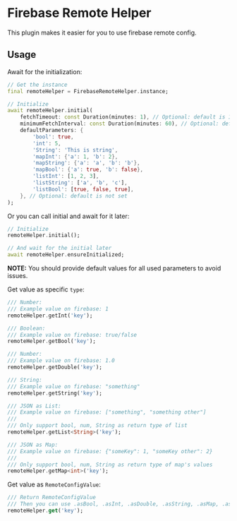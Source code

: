 # Firebase Remote Helper

This plugin makes it easier for you to use firebase remote config.

## Usage

Await for the initialization:

``` dart
// Get the instance
final remoteHelper = FirebaseRemoteHelper.instance;

// Initialize
await remoteHelper.initial(
    fetchTimeout: const Duration(minutes: 1), // Optional: default is 1 minute
    minimumFetchInterval: const Duration(minutes: 60), // Optional: default is 60 minutes
    defaultParameters: {
        'bool': true,
        'int': 5,
        'String': 'This is string',
        'mapInt': {'a': 1, 'b': 2},
        'mapString': {'a': 'a', 'b': 'b'},
        'mapBool': {'a': true, 'b': false},
        'listInt': [1, 2, 3],
        'listString': ['a', 'b', 'c'],
        'listBool': [true, false, true],
    }, // Optional: default is not set
);
```

Or you can call initial and await for it later:

``` dart
// Initialize
remoteHelper.initial();

// And wait for the initial later
await remoteHelper.ensureInitialized;
```

**NOTE:** You should provide default values for all used parameters to avoid issues.

Get value as specific `type`:

``` dart
/// Number: 
/// Example value on firebase: 1
remoteHelper.getInt('key');

/// Boolean:
/// Example value on firebase: true/false
remoteHelper.getBool('key');

/// Number:
/// Example value on firebase: 1.0
remoteHelper.getDouble('key');

/// String: 
/// Example value on firebase: "something"
remoteHelper.getString('key');

/// JSON as List: 
/// Example value on firebase: ["something", "something other"]
///
/// Only support bool, num, String as return type of list
remoteHelper.getList<String>('key');

/// JSON as Map:
/// Example value on firebase: {"someKey": 1, "someKey other": 2}
///
/// Only support bool, num, String as return type of map's values
remoteHelper.getMap<int>('key');
```

Get value as `RemoteConfigValue`:

``` dart
/// Return RemoteConfigValue
/// Then you can use .asBool, .asInt, .asDouble, .asString, .asMap, .asList
remoteHelper.get('key'); 
```
